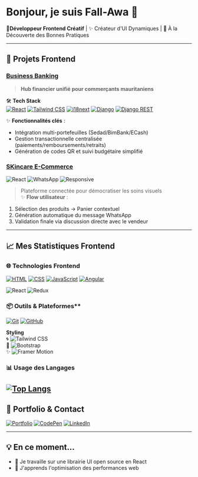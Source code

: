 # Bonjour, je suis Fall-Awa 👋

🎨**Développeur Frontend Créatif** | ✨ Créateur d'UI Dynamiques | 🚀 À la Découverte des Bonnes Pratiques


---


## 🎯 Projets Frontend

### [Business Banking](https://lien-projet.com)  
> **Hub financier unifié pour commerçants mauritaniens**  

🛠️ **Tech Stack**  
[![React](https://img.shields.io/badge/-React-61DAFB?logo=react&logoColor=white)](https://react.dev)
[![Tailwind CSS](https://img.shields.io/badge/-Tailwind%20CSS-06B6D4?logo=tailwind-css&logoColor=white)](https://tailwindcss.com)
[![i18next](https://img.shields.io/badge/-i18next-26A69A?logo=icloud&logoColor=white)](https://www.i18next.com)
[![Django](https://img.shields.io/badge/-Django-092E20?logo=django&logoColor=white)](https://www.djangoproject.com)
[![Django REST](https://img.shields.io/badge/-Django%20REST-FF1709?logo=django&logoColor=white)](https://www.django-rest-framework.org)

✨ **Fonctionnalités clés** :  
- Intégration multi-portefeuilles (Sedad/BimBank/ECash)  
- Gestion transactionnelle centralisée (paiements/remboursements/retraits)  
- Génération de codes QR et suivi budgétaire simplifié  
### [SKincare E-Commerce](https://lien-projet.com)  
![React](https://img.shields.io/badge/-React-61DAFB?logo=react&logoColor=black) 
![WhatsApp](https://img.shields.io/badge/-WhatsApp-25D366?logo=whatsapp&logoColor=white) 
![Responsive](https://img.shields.io/badge/-Responsive-3DDC84?logo=web-components&logoColor=white)

> Plateforme connectée pour démocratiser les soins visuels  
✨ **Flow utilisateur** :  
1. Sélection des produits → Panier contextuel  
2. Génération automatique du message WhatsApp  
3. Validation finale via discussion directe avec le vendeur  
---

## 📈 Mes Statistiques Frontend


### 🌐 Technologies Frontend
[![HTML](https://img.shields.io/badge/HTML5-Intermédiaire-E34F26?logo=html5)](https://developer.mozilla.org/fr/docs/Web/HTML)
[![CSS](https://img.shields.io/badge/CSS3-Intermédiaire-1572B6?logo=css3)](https://developer.mozilla.org/fr/docs/Web/CSS)
[![JavaScript](https://img.shields.io/badge/JavaScript-Intermédiaire-F7DF1E?logo=javascript)](https://developer.mozilla.org/fr/docs/Web/JavaScript)
[![Angular](https://img.shields.io/badge/Angular-Intermediaire-DD0031?logo=angular)](https://angular.io/)

![React](https://img.shields.io/badge/-React-61DAFB?logo=react&logoColor=black)
![Redux](https://img.shields.io/badge/-Redux-764ABC?logo=redux&logoColor=white)





### 📦 Outils & Plateformes**  
[![Git](https://img.shields.io/badge/-Git-F05032?logo=git&logoColor=white)](https://git-scm.com)
[![GitHub](https://img.shields.io/badge/-GitHub-181717?logo=github&logoColor=white)](https://github.com)

**Styling**  
🌀 ![Tailwind CSS](https://img.shields.io/badge/-Tailwind_CSS-06B6D4?logo=tailwind-css&logoColor=white)  
🚀 ![Bootstrap](https://img.shields.io/badge/-Bootstrap-7952B3?logo=bootstrap&logoColor=white)  
✨ ![Framer Motion](https://img.shields.io/badge/-Framer_Motion-0055FF?logo=framer&logoColor=white) 

### 📊 Usage des Langages
[![Top Langs](https://github-readme-stats.vercel.app/api/top-langs/?username=USERNAME&layout=compact&theme=vision-friendly-dark)](https://github.com/anuraghazra/github-readme-stats)
---

## 🎨 Portfolio & Contact

[![Portfolio](https://img.shields.io/badge/🌐_Portfolio-FF4088?style=for-the-badge)](https://votre-portfolio.com)
[![CodePen](https://img.shields.io/badge/-CodePen-000000?logo=codepen&logoColor=white)](https://codepen.io/votre-profil)
[![LinkedIn](https://img.shields.io/badge/-LinkedIn-0A66C2?logo=linkedin&logoColor=white)](https://linkedin.com/in/votre-profil)

---

## 💡 En ce moment...
- 🔭 Je travaille sur une librairie UI open source en React
- 🌱 J'apprends  l'optimisation des performances web

